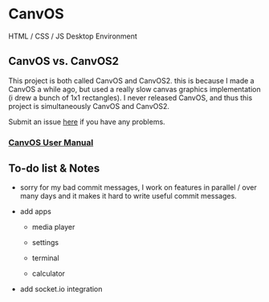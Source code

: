 # CanvOS
HTML / CSS / JS Desktop Environment

## CanvOS vs. CanvOS2

This project is both called CanvOS and CanvOS2. this is because I made a CanvOS a while ago, but used a really slow canvas graphics implementation (i drew a bunch of 1x1 rectangles). I never released CanvOS, and thus this project is simultaneously CanvOS and CanvOS2.

Submit an issue [here](https://github.com/creatively-stupid/canvos/issues/new) if you have any problems.

### [CanvOS User Manual](https://docs.google.com/document/d/1rXQyqDcJKOt74pPxdw4zRbT2L4rDulDRoVwh8JqtnZw/)

## To-do list & Notes

- sorry for my bad commit messages, I work on features in parallel / over many days and it makes it hard to write useful commit messages.

- add apps

  - media player

  - settings

  - terminal

  - calculator

- add socket.io integration

